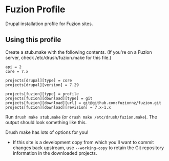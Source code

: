 Fuzion Profile
==============

Drupal installation profile for Fuzion sites.

Using this profile
------------------

Create a stub.make with the following contents. (If you're on a Fuzion server, check /etc/drush/fuzion.make for this file.)

    api = 2
    core = 7.x
    
    projects[drupal][type] = core
    projects[drupal][version] = 7.29
    
    projects[fuzion][type] = profile
    projects[fuzion][download][type] = git
    projects[fuzion][download][url] = git@github.com:fuzionnz/fuzion.git
    projects[fuzion][download][revision] = 7.x-1.x

Run `drush make stub.make` (or `drush make /etc/drush/fuzion.make`). The output should look something like this.

Drush make has lots of options for you!

* If this site is a development copy from which you'll want to commit changes back upstream, use `--working-copy` to retain the Git repository information in the downloaded projects.
